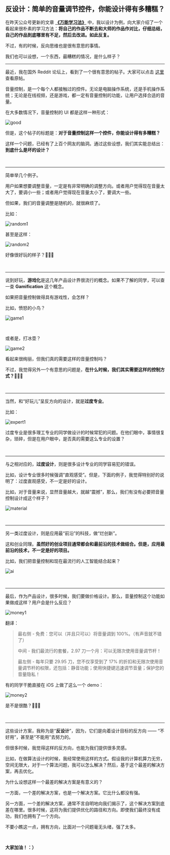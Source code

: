 ## 反设计：简单的音量调节控件，你能设计得有多糟糕？

在昨天公众号更新的文章 [**《万能学习法》**](../2019-08-20/) 中，我以设计为例，向大家介绍了一个看起来很朴素的学习方法：**将自己的作品不断去和大师的作品作对比，仔细总结，自己的作品到底哪里有不足，然后去改进。如此反复。**

不过，有的时候，反向思维也是很有意思的事情。

我们也可以设想，一个东西，最糟糕的情况，是什么样子？

---

最近，我在国外 Reddit 论坛上，看到了一个很有意思的帖子。大家可以点击 [这里](https://www.reddit.com/r/ProgrammerHumor/search?q=volume&restrict_sr=on) 查看原帖。

音量控制，是一个每个人都接触过的控件。无论是电脑操作系统，还是手机操作系统；无论是在线视频，还是游戏，都一定有音量控制的功能，让用户选择合适的音量。

在大多数情况下，音量控制的 UI 都是这样一种形式：

![good](good.gif)

但是，这个帖子的标题是：**对于音量控制这样一个控件，你能设计得有多糟糕？**

这样一个问题，已经有了上百个网友的脑洞。通过这些设想，我们其实能总结出：**到底什么是坏的设计？**

<br/>

---

简单举几个例子。

用户如果想要调整音量，一定是有非常明确的调整方向。或者用户觉得现在音量太大了，要调小一些；或者用户觉得现在音量太小了，要调大一些。

但如果，我们的音量调整是随机的，就很麻烦了。

比如：

![random1](random1.gif)

甚至是这样：

![random2](random2.gif)

好像很好玩的样子？🤔🤔🤔

<br/>

---

说到好玩，**游戏化**是这几年产品设计界很流行的概念。如果不了解的同学，可以查一查 **Gamification** 这个概念。

如果把音量控制做得具有游戏性，会怎样？

比如，愤怒的小鸟？

![game1](game1.gif)

<br/>

或者是，打冰壶？

![game2](game2.gif)

看起来很绚丽，但我们真的需要这样的音量控制吗？

不过，我觉得另外一个有意思的问题是，**在什么时候，我们其实需要这样的控制方式？**🤔🤔🤔

<br/>

---

当然，和“好玩儿”呈反方向的设计，就是**过度专业**。

比如：

![expert1](expert1.png)

过度专业是很多理工专业的同学做设计的时候常犯的问题。在他们眼中，事情很复杂，琐碎，但是在用户眼中，是否真的需要这么专业的设置？

<br/>

---

与之相对应的，**过度设计**，则是很多设计专业的同学容易犯的错误。

比如，设计专业很多时候强调“直观感受”。但是，下面的例子，我觉得特别好的说明了：过度直观感受，不一定是好的设计。

比如，对于音量来说，显然音量越大，就越“震撼”，那么，我们有没有必要把音量控制设计成这个样子？

![material](material.gif)

<br/>

---

另一类过度设计，则是应用最“前沿”的科技，做“烂创新”。

这和创业同理。**虽然好的创业项目通常都会和最前沿的技术做结合。但是，应用最前沿的技术，不一定是好的项目。**

比如，我们把音量控制和现在最流行的人工智能结合起来？

![ai](ai.gif)

<br/>

---

最后，作为产品设计，很多时候，我们要做价格设计。那么，音量控制这个功能如果做成这样？用户会是什么反应？

![money1](money1.png)

翻译：
 
> 最右侧 - 免费：您可以（并且只可以）将音量调到 100%。（有声音就不错了）
>
> 中间 - 我们最流行的套餐，2.97 刀一个月：可以无限次使用音量调节杆！
>
> 最左侧 - 每年只要 29.95 刀，您不仅享受到了 17% 的折扣和无限次使用音量调节杆的权限，还包括：静音功能；使用快捷键迅速调节音量；保护您的音量隐私！

有的同学干脆直接在 iOS 上做了这么一个 demo：

![money2](money2.gif)

是不是很酷？🤔🤔🤔

<br/>

---

这些设计方案，我称为是“**反设计**”，因为，它们是向着设计目标的反方向 —— “不好用”，甚至是“不能用”去努力的。

但很多时候，我觉得这样的反方向，也能为我们提供很多灵感。

比如，在做算法设计的时候，我经常使用这样的方式。假设我的计算机算力无穷，空间无限大，对于一个算法问题，我可以怎么解决？然后，基于这个最差的解决方案，再去优化。

为什么设想这样一个最差的解决方案是有意义的？

一方面，一个差的解决方案，也是一个解决方案。它比什么都没有强。

另一方面，一个差的解决方案，通常不言自明地向我们揭示了，这个解决方案到底差在哪里。很多时候，这将为我们提供优化的路径和方向。即使我们最终没有成功，我们也拥有了一个方向。

不要小瞧这一点，拥有方向，比面对一个问题毫无头绪，强了太多。

<br/>

**大家加油！：）**